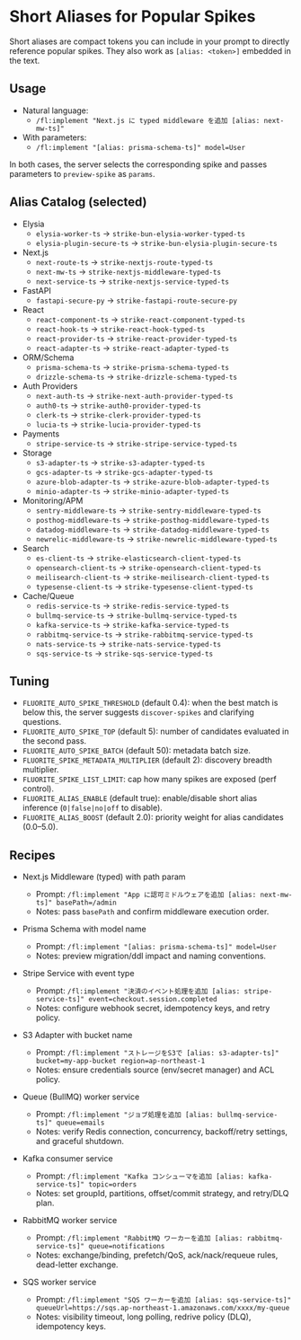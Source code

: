 # Short Aliases for Popular Spikes

Short aliases are compact tokens you can include in your prompt to directly reference popular spikes. They also work as `[alias: <token>]` embedded in the text.

## Usage

- Natural language: 
  - `/fl:implement "Next.js に typed middleware を追加 [alias: next-mw-ts]"`
- With parameters: 
  - `/fl:implement "[alias: prisma-schema-ts]" model=User`

In both cases, the server selects the corresponding spike and passes parameters to `preview-spike` as `params`.

## Alias Catalog (selected)

- Elysia
  - `elysia-worker-ts` → `strike-bun-elysia-worker-typed-ts`
  - `elysia-plugin-secure-ts` → `strike-bun-elysia-plugin-secure-ts`
- Next.js
  - `next-route-ts` → `strike-nextjs-route-typed-ts`
  - `next-mw-ts` → `strike-nextjs-middleware-typed-ts`
  - `next-service-ts` → `strike-nextjs-service-typed-ts`
- FastAPI
  - `fastapi-secure-py` → `strike-fastapi-route-secure-py`
- React
  - `react-component-ts` → `strike-react-component-typed-ts`
  - `react-hook-ts` → `strike-react-hook-typed-ts`
  - `react-provider-ts` → `strike-react-provider-typed-ts`
  - `react-adapter-ts` → `strike-react-adapter-typed-ts`
- ORM/Schema
  - `prisma-schema-ts` → `strike-prisma-schema-typed-ts`
  - `drizzle-schema-ts` → `strike-drizzle-schema-typed-ts`
- Auth Providers
  - `next-auth-ts` → `strike-next-auth-provider-typed-ts`
  - `auth0-ts` → `strike-auth0-provider-typed-ts`
  - `clerk-ts` → `strike-clerk-provider-typed-ts`
  - `lucia-ts` → `strike-lucia-provider-typed-ts`
- Payments
  - `stripe-service-ts` → `strike-stripe-service-typed-ts`
- Storage
  - `s3-adapter-ts` → `strike-s3-adapter-typed-ts`
  - `gcs-adapter-ts` → `strike-gcs-adapter-typed-ts`
  - `azure-blob-adapter-ts` → `strike-azure-blob-adapter-typed-ts`
  - `minio-adapter-ts` → `strike-minio-adapter-typed-ts`
- Monitoring/APM
  - `sentry-middleware-ts` → `strike-sentry-middleware-typed-ts`
  - `posthog-middleware-ts` → `strike-posthog-middleware-typed-ts`
  - `datadog-middleware-ts` → `strike-datadog-middleware-typed-ts`
  - `newrelic-middleware-ts` → `strike-newrelic-middleware-typed-ts`
- Search
  - `es-client-ts` → `strike-elasticsearch-client-typed-ts`
  - `opensearch-client-ts` → `strike-opensearch-client-typed-ts`
  - `meilisearch-client-ts` → `strike-meilisearch-client-typed-ts`
  - `typesense-client-ts` → `strike-typesense-client-typed-ts`
- Cache/Queue
  - `redis-service-ts` → `strike-redis-service-typed-ts`
  - `bullmq-service-ts` → `strike-bullmq-service-typed-ts`
  - `kafka-service-ts` → `strike-kafka-service-typed-ts`
  - `rabbitmq-service-ts` → `strike-rabbitmq-service-typed-ts`
  - `nats-service-ts` → `strike-nats-service-typed-ts`
  - `sqs-service-ts` → `strike-sqs-service-typed-ts`

## Tuning

- `FLUORITE_AUTO_SPIKE_THRESHOLD` (default 0.4): when the best match is below this, the server suggests `discover-spikes` and clarifying questions.
- `FLUORITE_AUTO_SPIKE_TOP` (default 5): number of candidates evaluated in the second pass.
- `FLUORITE_AUTO_SPIKE_BATCH` (default 50): metadata batch size.
- `FLUORITE_SPIKE_METADATA_MULTIPLIER` (default 2): discovery breadth multiplier.
- `FLUORITE_SPIKE_LIST_LIMIT`: cap how many spikes are exposed (perf control).
- `FLUORITE_ALIAS_ENABLE` (default true): enable/disable short alias inference (`0|false|no|off` to disable).
- `FLUORITE_ALIAS_BOOST` (default 2.0): priority weight for alias candidates (0.0–5.0).

## Recipes

- Next.js Middleware (typed) with path param
  - Prompt: `/fl:implement "App に認可ミドルウェアを追加 [alias: next-mw-ts]" basePath=/admin`
  - Notes: pass `basePath` and confirm middleware execution order.

- Prisma Schema with model name
  - Prompt: `/fl:implement "[alias: prisma-schema-ts]" model=User`
  - Notes: preview migration/ddl impact and naming conventions.

- Stripe Service with event type
  - Prompt: `/fl:implement "決済のイベント処理を追加 [alias: stripe-service-ts]" event=checkout.session.completed`
  - Notes: configure webhook secret, idempotency keys, and retry policy.

- S3 Adapter with bucket name
  - Prompt: `/fl:implement "ストレージをS3で [alias: s3-adapter-ts]" bucket=my-app-bucket region=ap-northeast-1`
  - Notes: ensure credentials source (env/secret manager) and ACL policy.

- Queue (BullMQ) worker service
  - Prompt: `/fl:implement "ジョブ処理を追加 [alias: bullmq-service-ts]" queue=emails`
  - Notes: verify Redis connection, concurrency, backoff/retry settings, and graceful shutdown.

- Kafka consumer service
  - Prompt: `/fl:implement "Kafka コンシューマを追加 [alias: kafka-service-ts]" topic=orders`
  - Notes: set groupId, partitions, offset/commit strategy, and retry/DLQ plan.

- RabbitMQ worker service
  - Prompt: `/fl:implement "RabbitMQ ワーカーを追加 [alias: rabbitmq-service-ts]" queue=notifications`
  - Notes: exchange/binding, prefetch/QoS, ack/nack/requeue rules, dead-letter exchange.

- SQS worker service
  - Prompt: `/fl:implement "SQS ワーカーを追加 [alias: sqs-service-ts]" queueUrl=https://sqs.ap-northeast-1.amazonaws.com/xxxx/my-queue`
  - Notes: visibility timeout, long polling, redrive policy (DLQ), idempotency keys.
